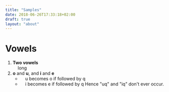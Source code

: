 ```yaml
---
title: "Samples"
date: 2018-06-26T17:33:18+02:00
draft: true
layout: "about"
---
```


# Vowels

1. **Two vowels**  
&nbsp;&nbsp;&nbsp;&nbsp;long
2. **o** and **u**, and **i** and **e**
   * &nbsp;&nbsp;&nbsp;&nbsp;u becomes o if followed by q
   * &nbsp;&nbsp;&nbsp;&nbsp;i becomes e if followed by q
   Hence "uq" and "iq" don't ever occur.


